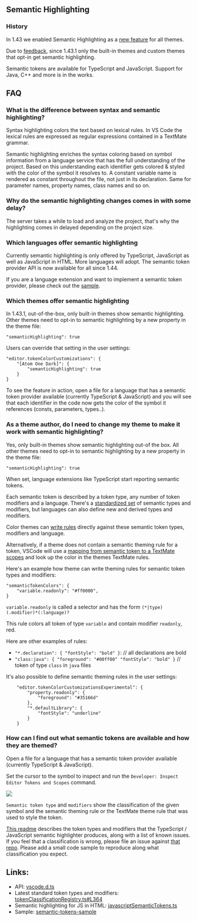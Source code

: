 ## Semantic Highlighting

### History

In 1.43 we enabled Semantic Highlighting as a [new feature](https://code.visualstudio.com/updates/v1_43#_typescript-semantic-highlighting) for all themes.

Due to [feedback](https://github.com/microsoft/vscode/issues/92308), since 1.43.1 only the built-in themes and custom themes that opt-in get semantic highlighting.

Semantic tokens are available for TypeScript and JavaScript. Support for Java, C++ and more is in the works.

## FAQ

### What is the difference between syntax and semantic highlighting?

Syntax highlighting colors the text based on lexical rules. In VS Code the lexical rules are expressed as regular expressions contained in a TextMate grammar. 

Semantic highlighting enriches the syntax coloring based on symbol information from a language service that has the full understanding of the project. Based on this understanding each identifier gets colored & styled with the color of the symbol it resolves to. A constant variable name is rendered as constant throughout the file, not just in its declaration. Same for parameter names, property names, class names and so on.


### Why do the semantic highlighting changes comes in with some delay?

The server takes a while to load and analyze the project, that's why the highlighting comes in delayed depending on the project size.

### Which languages offer semantic highlighting

Currently semantic highlighting is only offered by TypeScript, JavaScript as well as JavaScript in HTML.
More languages will adopt. The semantic token provider API is now available for all since 1.44.

If you are a language extension and want to implement a semantic token provider, please check out the [sample](https://github.com/Microsoft/vscode-extension-samples/tree/master/semantic-tokens-sample).

### Which themes offer semantic highlighting

In 1.43.1, out-of-the-box, only built-in themes show semantic highlighting. Other themes need to opt-in to semantic highlighting by a new property in the theme file:

```
"semanticHighlighting": true
```

Users can override that setting in the user settings:
```
"editor.tokenColorCustomizations": {
	"[Atom One Dark]": {
		"semanticHighlighting": true
	}
}
```

To see the feature in action, open a file for a language that has a semantic token provider available (currently TypeScript & JavaScript) and you will see that each identifier in the code now gets the color of the symbol it references (consts, parameters, types..).


### As a theme author, do I need to change my theme to make it work with semantic highlighting?

Yes, only built-in themes show semantic highlighting out-of the box. All other themes need to opt-in to semantic highlighting by a new property in the theme file:

```
"semanticHighlighting": true
```

When set, language extensions like TypeScript start reporting semantic tokens. 

Each semantic token is described by a token type, any number of token modifiers and a language. There's a [standardized set](https://code.visualstudio.com/api/language-extensions/semantic-highlight-guide#semantic-token-classification) of semantic types and modifiers, but languages can also define new and derived types and modifiers.

Color themes can [write rules](https://code.visualstudio.com/api/language-extensions/semantic-highlight-guide#theming) directly against these semantic token types, modifiers and language.

Alternatively, if a theme does not contain a semantic theming rule for a token, VSCode will use a [mapping from semantic token to a TextMate scopes](https://code.visualstudio.com/api/language-extensions/semantic-highlight-guide#semantic-token-scope-map) and look up the color in the themes TextMate rules. 

Here's an example how theme can write theming rules for semantic token types and modifiers:

```
"semanticTokenColors": {
    "variable.readonly": "#ff0000",
}
```

`variable.readonly` is called a selector and has the form `(*|type)(.modifier)*(:language)?`

This rule colors all token of type `variable` and contain modifier `readonly`, red. 

Here are other examples of rules:
- `"*.declaration": { "fontStyle": "bold" }`: // all declarations are bold
- `"class:java": { "foreground": "#00ff00" "fontStyle": "bold" }` // token of type `class` in `java` files

It's also possible to define semantic theming rules in the user settings:
```
    "editor.tokenColorCustomizationsExperimental": {
        "property.readonly": {
            "foreground": "#35166d"
        },
        "*.defaultLibrary": {
            "fontStyle": "underline"
        }
    }
```

### How can I find out what semantic tokens are available and how they are themed?

Open a file for a language that has a semantic token provider available (currently TypeScript & JavaScript).

Set the cursor to the symbol to inspect and run the `Developer: Inspect Editor Tokens and Scopes` command.

![](https://user-images.githubusercontent.com/57580/76448823-5f6bb480-63a1-11ea-862e-d59db8599a73.png)

`Semantic token type` and `modifiers` show the classification of the given symbol and the semantic theming rule or the TextMate theme rule that was used to style the token.

[This readme](https://github.com/aeschli/typescript-vscode-sh-plugin/blob/master/README.md) describes the token types and modifiers that the TypeScript / JavaScript semantic highlighter produces, along with a list of known issues. If you feel that a classification is wrong, please file an issue against [that repo](https://github.com/aeschli/typescript-vscode-sh-plugin). Please add a small code sample to reproduce along what classification you expect.

## Links:

- API: [vscode.d.ts](
https://github.com/microsoft/vscode/blob/d4ca08f0976af1d9fe675d631e9e3cad52f1d00a/src/vs/vscode.d.ts#L3292)
- Latest standard token types and modifiers:
[tokenClassificationRegistry.ts#L364](https://github.com/Microsoft/vscode/blob/master/src/vs/platform/theme/common/tokenClassificationRegistry.ts#L364)
- Semantic highlighting for JS in HTML:
[javascriptSemanticTokens.ts](https://github.com/microsoft/vscode/blob/master/extensions/html-language-features/server/src/modes/javascriptSemanticTokens.ts)
- Sample:
[semantic-tokens-sample](https://github.com/microsoft/vscode-extension-samples/blob/master/semantic-tokens-sample)

